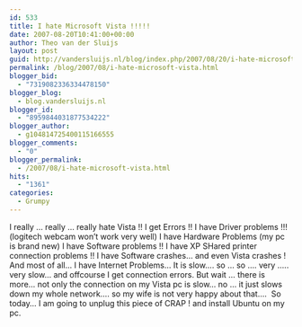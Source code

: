 ```yaml
---
id: 533
title: I hate Microsoft Vista !!!!!
date: 2007-08-20T10:41:00+00:00
author: Theo van der Sluijs
layout: post
guid: http://vandersluijs.nl/blog/index.php/2007/08/20/i-hate-microsoft-vista/
permalink: /blog/2007/08/i-hate-microsoft-vista.html
blogger_bid:
  - "7319082336334478150"
blogger_blog:
  - blog.vandersluijs.nl
blogger_id:
  - "8959844031877534222"
blogger_author:
  - g104814725400115166555
blogger_comments:
  - "0"
blogger_permalink:
  - /2007/08/i-hate-microsoft-vista.html
hits:
  - "1361"
categories:
  - Grumpy
---
```

I really &#8230; really &#8230; really hate Vista !! I get Errors !! I have Driver problems !!! (logitech webcam won&#8217;t work very well) I have Hardware Problems (my pc is brand new) I have Software problems !! I have XP SHared printer connection problems !! I have Software crashes&#8230; and even Vista crashes ! And most of all&#8230; I have Internet Problems&#8230; It is slow&#8230;. so &#8230; so &#8230;. very &#8230;.. very slow&#8230; and offcourse I get connection errors. But wait &#8230; there is more&#8230; not only the connection on my Vista pc is slow&#8230; no &#8230; it just slows down my whole network&#8230;. so my wife is not very happy about that&#8230;.  So today&#8230; I am going to unplug this piece of CRAP ! and install Ubuntu on my pc.   
<a name="more"></a>